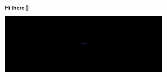 ### Hi there 👋

<div align="center">

  <img align="center" alt="" width="1000px" height="180px" src="present.gif" />

</div>

<div align="center">

  
</div>
<br>
<img src="" height="450">


